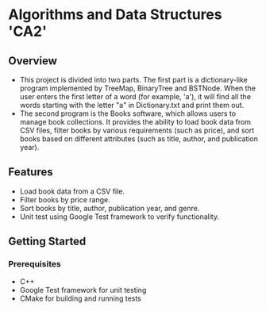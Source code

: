 # Algorithms and Data Structures 'CA2'

## Overview

- This project is divided into two parts. The first part is a dictionary-like program implemented by TreeMap, BinaryTree and BSTNode. When the user enters the first letter of a word (for example, 'a'), it will find all the words starting with the letter "a" in Dictionary.txt and print them out.
- The second program is the Books software, which allows users to manage book collections. It provides the ability to load book data from CSV files, filter books by various requirements (such as price), and sort books based on different attributes (such as title, author, and publication year).

## Features

- Load book data from a CSV file.
- Filter books by price range.
- Sort books by title, author, publication year, and genre.
- Unit test using Google Test framework to verify functionality.

## Getting Started

### Prerequisites

- C++
- Google Test framework for unit testing
- CMake for building and running tests

